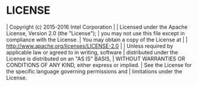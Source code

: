 LICENSE
=======

 | Copyright (c) 2015-2016 Intel Corporation
 |
 | Licensed under the Apache License, Version 2.0 (the "License");
 | you may not use this file except in compliance with the License.
 | You may obtain a copy of the License at
 |
 |    http://www.apache.org/licenses/LICENSE-2.0
 |
 | Unless required by applicable law or agreed to in writing, software
 | distributed under the License is distributed on an "AS IS" BASIS,
 | WITHOUT WARRANTIES OR CONDITIONS OF ANY KIND, either express or implied.
 | See the License for the specific language governing permissions and
 | limitations under the License.
